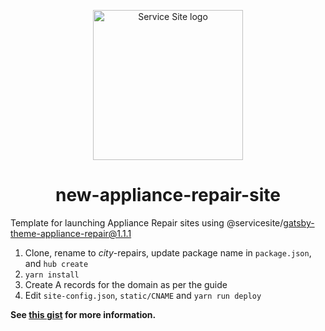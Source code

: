 <p align="center">
  <a href="https://www.servicesite.co.uk">
    <img alt="Service Site logo" src="https://www.servicesite.co.uk/wp-content/uploads/2020/02/service-site-logo-e1584406968414.gif" width="240" />
  </a>
</p>
<h1 align="center">
  new-appliance-repair-site
</h1>

Template for launching Appliance Repair sites using @servicesite/gatsby-theme-appliance-repair@1.1.1

1. Clone, rename to _city_-repairs, update package name in `package.json`, and `hub create`
2. `yarn install`
3. Create A records for the domain as per the guide
4. Edit `site-config.json`, `static/CNAME` and `yarn run deploy`

**See [this gist](https://gist.github.com/alistairreay/c1c7b158e28eb2d1430282f8ebd4181b) for more information.**

